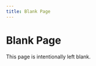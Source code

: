```yaml
---
title: Blank Page
---
```

<!--
  This place is not a place of honor...
  no highly esteemed deed is commemorated here...
  nothing valued is here.
  -->
# Blank Page
This page is intentionally left blank.
